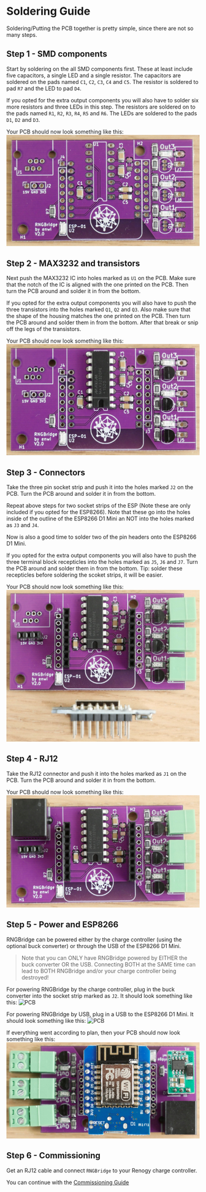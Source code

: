 # Soldering Guide
Soldering/Putting the PCB together is pretty simple, since there are not so many steps.

## Step 1 - SMD components
Start by soldering on the all SMD components first. 
These at least include five capacitors, a single LED and a single resistor.
The capacitors are soldered on the pads named `C1`, `C2`, `C3`, `C4` and `C5`. The resistor is soldered to pad `R7` and the LED to pad `D4`.

If you opted for the extra output components you will also have to solder six more resistors and three LEDs in this step.
The resistors are soldered on to the pads named `R1`, `R2`, `R3`, `R4`, `R5` and `R6`. The LEDs are soldered to the pads `D1`, `D2` and `D3`.

Your PCB should now look something like this:
![PCB](https://github.com/enwi/RNGBridgeDoc/blob/main/images/smd_soldered.png)

## Step 2 - MAX3232 and transistors
Next push the MAX3232 IC into holes marked as `U1` on the PCB.
Make sure that the notch of the IC is aligned with the one printed on the PCB.
Then turn the PCB around and solder it in from the bottom.

If you opted for the extra output components you will also have to push the three transistors into the holes marked `Q1`, `Q2` and `Q3`.
Also make sure that the shape of the housing matches the one printed on the PCB.
Then turn the PCB around and solder them in from the bottom.
After that break or snip off the legs of the transistors.

Your PCB should now look something like this:
![PCB](https://github.com/enwi/RNGBridgeDoc/blob/main/images/thd_soldered.png)

## Step 3 - Connectors
Take the three pin socket strip and push it into the holes marked `J2` on the PCB.
Turn the PCB around and solder it in from the bottom.

Repeat above steps for two socket strips of the ESP (Note these are only included if you opted for the ESP8266).
Note that these go into the holes inside of the outline of the ESP8266 D1 Mini an NOT into the holes marked as `J3` and `J4`.

Now is also a good time to solder two of the pin headers onto the ESP8266 D1 Mini.

If you opted for the extra output components you will also have to push the three terminal block recepticles into the holes marked as `J5`, `J6` and `J7`.
Turn the PCB around and solder them in from the bottom.
Tip: solder these recepticles before soldering the scoket strips, it will be easier.

Your PCB should now look something like this:
![PCB](https://github.com/enwi/RNGBridgeDoc/blob/main/images/connectors_soldered.png)

## Step 4 - RJ12
Take the RJ12 connector and push it into the holes marked as `J1` on the PCB.
Turn the PCB around and solder it in from the bottom.

Your PCB should now look something like this:
![PCB](https://github.com/enwi/RNGBridgeDoc/blob/main/images/rj12_soldered.png)

## Step 5 - Power and ESP8266
RNGBridge can be powered either by the charge controller (using the optional buck converter) or through the USB of the ESP8266 D1 Mini.

> Note that you can ONLY have RNGBridge powered by EITHER the buck converter OR the USB. Connecting BOTH at the SAME time can lead to BOTH RNGBridge and/or your charge controller being destroyed!

For powering RNGBridge by the charge controller, plug in the buck converter into the socket strip marked as `J2`.
It should look something like this:
![PCB](https://github.com/enwi/RNGBridgeDoc/blob/main/images/rj12_powered.png)

For powering RNGBridge by USB, plug in a USB to the ESP8266 D1 Mini.
It should look something like this:
![PCB](https://github.com/enwi/RNGBridgeDoc/blob/main/images/usb_powered.png)

If everything went according to plan, then your PCB should now look something like this:
![PCB](https://github.com/enwi/RNGBridgeDoc/blob/main/images/complete.png)

## Step 6 - Commissioning
Get an RJ12 cable and connect `RNGBridge` to your Renogy charge controller.

You can continue with the [Commissioning Guide](https://github.com/enwi/RNGBridgeDoc/blob/main/comissioning.md)